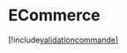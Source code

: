 # ECommerce

[!include[validationcommande](ecommerce.validationcommande.autogen.md)]












































































